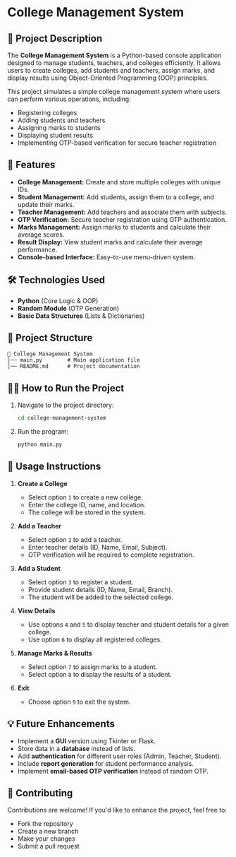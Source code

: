# College Management System

## 📌 Project Description

The **College Management System** is a Python-based console application designed to manage students, teachers, and colleges efficiently. It allows users to create colleges, add students and teachers, assign marks, and display results using Object-Oriented Programming (OOP) principles.

This project simulates a simple college management system where users can perform various operations, including:
- Registering colleges
- Adding students and teachers
- Assigning marks to students
- Displaying student results
- Implementing OTP-based verification for secure teacher registration

## 🚀 Features

- **College Management:** Create and store multiple colleges with unique IDs.
- **Student Management:** Add students, assign them to a college, and update their marks.
- **Teacher Management:** Add teachers and associate them with subjects.
- **OTP Verification:** Secure teacher registration using OTP authentication.
- **Marks Management:** Assign marks to students and calculate their average scores.
- **Result Display:** View student marks and calculate their average performance.
- **Console-based Interface:** Easy-to-use menu-driven system.

## 🛠️ Technologies Used

- **Python** (Core Logic & OOP)
- **Random Module** (OTP Generation)
- **Basic Data Structures** (Lists & Dictionaries)

## 📂 Project Structure

```
📁 College Management System
│── main.py        # Main application file
│── README.md      # Project documentation
```

## 🏃‍♂️ How to Run the Project
1. Navigate to the project directory:
   ```bash
   cd college-management-system
   ```
2. Run the program:
   ```bash
   python main.py
   ```

## 📌 Usage Instructions

1. **Create a College**
   - Select option `1` to create a new college.
   - Enter the college ID, name, and location.
   - The college will be stored in the system.

2. **Add a Teacher**
   - Select option `2` to add a teacher.
   - Enter teacher details (ID, Name, Email, Subject).
   - OTP verification will be required to complete registration.

3. **Add a Student**
   - Select option `3` to register a student.
   - Provide student details (ID, Name, Email, Branch).
   - The student will be added to the selected college.

4. **View Details**
   - Use options `4` and `5` to display teacher and student details for a given college.
   - Use option `6` to display all registered colleges.

5. **Manage Marks & Results**
   - Select option `7` to assign marks to a student.
   - Select option `8` to display the results of a student.

6. **Exit**
   - Choose option `9` to exit the system.

## 💡 Future Enhancements

- Implement a **GUI** version using Tkinter or Flask.
- Store data in a **database** instead of lists.
- Add **authentication** for different user roles (Admin, Teacher, Student).
- Include **report generation** for student performance analysis.
- Implement **email-based OTP verification** instead of random OTP.

## 🤝 Contributing

Contributions are welcome! If you'd like to enhance the project, feel free to:
- Fork the repository
- Create a new branch
- Make your changes
- Submit a pull request
